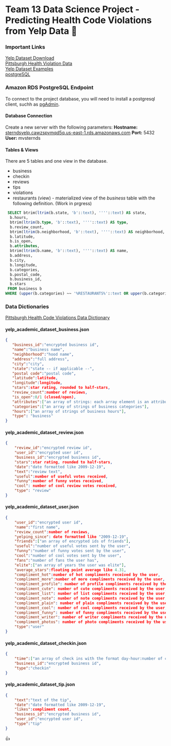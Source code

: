 # Team 13 Data Science Project - Predicting Health Code Violations from Yelp Data :crystal_ball:

### Important Links
[Yelp Dataset Download](https://www.yelp.com/dataset_challenge/dataset)  
[Pittsburgh Health Violation Data](https://data.wprdc.org/dataset/allegheny-county-restaurant-food-facility-inspection-violations/resource/1a1329e2-418c-4bd3-af2c-cc334e7559af)  
[Yelp Dataset Examples](https://github.com/Yelp/dataset-examples)  
[postgreSQL](http://postgresapp.com/)  

### Amazon RDS PostgreSQL Endpoint
 To connect to the project database, you will need to install a postgresql client, suchh as [pgAdmin](https://www.pgadmin.org/). 
 
 #### Database Connection  
 Create a new server with the following parameters: 
    **Hostname:** [sterndsyelp.cawzspvmqd5q.us-east-1.rds.amazonaws.com](sterndsyelp.cawzspvmqd5q.us-east-1.rds.amazonaws.com)
    **Port:** 5432
    **User:** mvsternds  
    
#### Tables & Views
There are 5 tables and one view in the database.
 * business 
 * checkin
 * reviews
 * tips
 * violations
 * restaurants (view) - materialized view of the *business* table with the following definition. (Work in prgress)
  ```sql
   SELECT btrim(ltrim(b.state, 'b'::text), ''''::text) AS state,
    b.hours,
    btrim(ltrim(b.type, 'b'::text), ''''::text) AS type,
    b.review_count,
    btrim(ltrim(b.neighborhood, 'b'::text), ''''::text) AS neighborhood,
    b.latitude,
    b.is_open,
    b.attributes,
    btrim(ltrim(b.name, 'b'::text), ''''::text) AS name,
    b.address,
    b.city,
    b.longitude,
    b.categories,
    b.postal_code,
    b.business_id,
    b.stars
   FROM business b
  WHERE (upper(b.categories) ~~ '%RESTAURANTS%'::text OR upper(b.categories) ~~ '%FOOD%'::text) AND b.state ~~ '%PA%'::text;
  ```

### Data Dictionaries
[Pittsburgh Health Code Violations Data Dictionary](https://data.wprdc.org/dataset/allegheny-county-restaurant-food-facility-inspection-violations/resource/4b4588dd-86f1-478a-bca5-298dfe8eb9d1)

#### yelp_academic_dataset_business.json
 ```json
{
    "business_id":"encrypted business id",
    "name":"business name",
    "neighborhood":"hood name",
    "address":"full address",
    "city":"city",
    "state":"state -- if applicable --",
    "postal code":"postal code",
    "latitude":latitude,
    "longitude":longitude,
    "stars":star rating, rounded to half-stars,
    "review_count":number of reviews,
    "is_open":0/1 (closed/open),
    "attributes":["an array of strings: each array element is an attribute"],
    "categories":["an array of strings of business categories"],
    "hours":["an array of strings of business hours"],
    "type": "business"
}
```

#### yelp_academic_dataset_review.json
```json
{
    "review_id":"encrypted review id",
    "user_id":"encrypted user id",
    "business_id":"encrypted business id",
    "stars":star rating, rounded to half-stars,
    "date":"date formatted like 2009-12-19",
    "text":"review text",
    "useful":number of useful votes received,
    "funny":number of funny votes received,
    "cool": number of cool review votes received,
    "type": "review"
}
```
#### yelp_academic_dataset_user.json
```json
{
    "user_id":"encrypted user id",
    "name":"first name",
    "review_count":number of reviews,
    "yelping_since": date formatted like "2009-12-19",
    "friends":["an array of encrypted ids of friends"],
    "useful":"number of useful votes sent by the user",
    "funny":"number of funny votes sent by the user",
    "cool":"number of cool votes sent by the user",
    "fans":"number of fans the user has",
    "elite":["an array of years the user was elite"],
    "average_stars":floating point average like 4.31,
    "compliment_hot":number of hot compliments received by the user,
    "compliment_more":number of more compliments received by the user,
    "compliment_profile": number of profile compliments received by the user,
    "compliment_cute": number of cute compliments received by the user,
    "compliment_list": number of list compliments received by the user,
    "compliment_note": number of note compliments received by the user,
    "compliment_plain": number of plain compliments received by the user,
    "compliment_cool": number of cool compliments received by the user,
    "compliment_funny": number of funny compliments received by the user,
    "compliment_writer": number of writer compliments received by the user,
    "compliment_photos": number of photo compliments received by the user,
    "type":"user"
}
```
#### yelp_academic_dataset_checkin.json
```json 
{
    "time":["an array of check ins with the format day-hour:number of check ins from hour to hour+1"],
    "business_id":"encrypted business id",
    "type":"checkin"
}
```
#### yelp_academic_dataset_tip.json
```json
{
    "text":"text of the tip",
    "date":"date formatted like 2009-12-19",
    "likes":compliment count,
    "business_id":"encrypted business id",
    "user_id":"encrypted user id",
    "type":"tip"
}
```
:+1:


